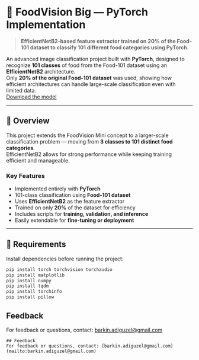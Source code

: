 # 🍱 FoodVision Big — PyTorch Implementation

> **EfficientNetB2-based feature extractor trained on 20% of the Food-101 dataset to classify 101 different food categories using PyTorch.**

An advanced image classification project built with **PyTorch**, designed to recognize **101 classes** of food from the Food-101 dataset using an **EfficientNetB2** architecture.  
Only **20% of the original Food-101 dataset** was used, showing how efficient architectures can handle large-scale classification even with limited data.  
[Download the model]([#](https://huggingface.co/spaces/Barkins/Food_Vision_Big/resolve/main/09_pretrained_effnetb2_feature_extractor_food101_20_percent.pth?download=true)) <!-- Buraya model linkini ekle -->

---

## 🧠 Overview

This project extends the FoodVision Mini concept to a larger-scale classification problem — moving from **3 classes to 101 distinct food categories**.  
EfficientNetB2 allows for strong performance while keeping training efficient and manageable.

### Key Features
- Implemented entirely with **PyTorch**
- 101-class classification using **Food-101 dataset**
- Uses **EfficientNetB2** as the feature extractor
- Trained on only **20%** of the dataset for efficiency
- Includes scripts for **training, validation, and inference**
- Easily extendable for **fine-tuning or deployment**

---

## 🧩 Requirements

Install dependencies before running the project:

```bash
pip install torch torchvision torchaudio
pip install matplotlib
pip install numpy
pip install tqdm
pip install torchinfo
pip install pillow
```
## Feedback
For feedback or questions, contact: [barkin.adiguzel@gmail.com](mailto:barkin.adiguzel@gmail.com)

```
## Feedback
For feedback or questions, contact: [barkin.adiguzel@gmail.com](mailto:barkin.adiguzel@gmail.com)
